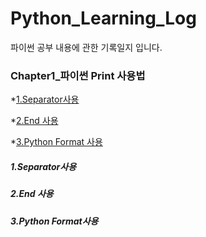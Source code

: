 <h1>Python_Learning_Log</h1>
파이썬 공부 내용에 관한 기록일지 입니다.

<h3>Chapter1_파이썬 Print 사용법</h3>

*[1.Separator사용](#Chapter-1)

*[2.End 사용](#Chapter-2)

*[3.Python Format 사용](#Chapter-3)

##### 1.Separator사용 <a id="chapter-1"></a>


##### 2.End 사용 <a id="chapter-2"></a>


##### 3.Python Format사용 <a id="chapter-3"></a>
